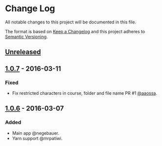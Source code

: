 # Change Log
All notable changes to this project will be documented in this file.

The format is based on [Keep a Changelog](http://keepachangelog.com/)
and this project adheres to [Semantic Versioning](http://semver.org/).

## [Unreleased]
[//]: # (Added)
[//]: # (Changed)
[//]: # (Deprecated)
[//]: # (Removed)
[//]: # (Fixed)
[//]: # (Security)

## [1.0.7] - 2016-03-11
### Fixed
- Fix restricted characters in course, folder and file name PR #1 [@aaossa].

## [1.0.6] - 2016-03-07
### Added
- Main app @negebauer.
- Yarn support @mrpatiwi.

[Unreleased]: https://github.com/open-source-uc/sincding/compare/v1.0.7...HEAD
[1.0.7]: https://github.com/open-source-uc/sincding/compare/v1.0.6...v1.0.7
[1.0.6]: https://github.com/open-source-uc/sincding/compare/v1.0.0...v1.0.6

[//]: # (Links)

[//]: # (Contributors)
[@aaossa]:
github.com/aaossa
